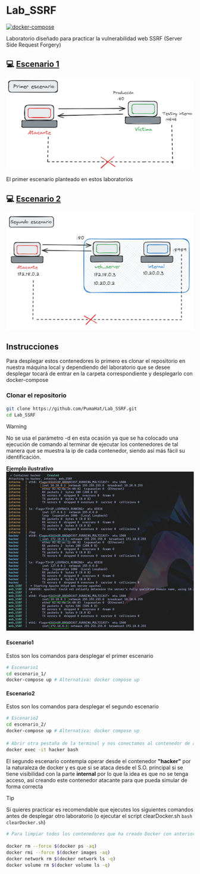 # Lab_SSRF
[![docker-compose](https://img.shields.io/badge/compose-2.21.0-blue?style=for-the-badge&logo=docker&logoColor=white&labelColor=101010)](https://docs.docker.com/compose/)

Laboratorio diseñado para practicar la vulnerabilidad web SSRF (Server Side Request Forgery)

## 💻 [Escenario 1](https://github.com/PumaHat/Lab_SSRF?tab=readme-ov-file#escenario1)

![](./images/Escenario1.png)

El primer escenario planteado en estos laboratorios

## 💻 [Escenario 2](https://github.com/PumaHat/Lab_SSRF?tab=readme-ov-file#escenario2)

![](./images/Escenario2.png)

## Instrucciones 
Para desplegar estos contenedores lo primero es clonar el repositorio en nuestra máquina local y dependiendo del laboratorio que se desee desplegar tocará de entrar en la carpeta correspondiente y desplegarlo con docker-compose

### Clonar el repositorio
```bash
git clone https://github.com/PumaHat/Lab_SSRF.git
cd Lab_SSRF
```
> [!WARNING]
> No se usa el parámetro -d en esta ocasión ya que se ha colocado una ejecución de comando al terminar de ejecutar los contenedores de tal manera que se muestra la ip de cada contenedor, siendo así más fácil su identificación.

**Ejemplo ilustrativo**
![](./images/notedc.png)



#### Escenario1
Estos son los comandos para desplegar el primer escenario

```bash
# Escenario1
cd escenario_1/
docker-compose up # Alternativa: docker compose up
```

#### Escenario2

Estos son los comandos para desplegar el segundo escenario
```bash
# Escenario2
cd escenario_2/
docker-compose up # Alternativa: docker compose up

# Abrir otra pestaña de la terminal y nos conectamos al contenedor de atacante
docker exec -it hacker bash
```

El segundo escenario contempla operar desde el contenedor **"hacker"** por la naturaleza de docker y es que si se ataca desde el S.O. principal si se tiene visibilidad con la parte **internal** por lo que la idea es que no se tenga acceso, así creando este contenedor atacante para que pueda simular de forma correcta

> [!TIP]
> Si quieres practicar es recomendable que ejecutes los siguientes comandos antes de desplegar otro laboratorio (o ejecutar el script clearDocker.sh `bash clearDocker.sh`)

```bash
# Para limpiar todos los contenedores que ha creado Docker con anterioridad

docker rm --force $(docker ps -aq)
docker rmi --force $(docker images -aq)
docker network rm $(docker network ls -q)
docker volume rm $(docker volume ls -q)
```
